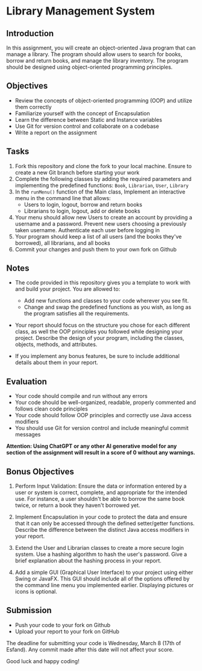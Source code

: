 # Library Management System

## Introduction
In this assignment, you will create an object-oriented Java program that can manage a library. The program should allow users to search for books, borrow and return books, and manage the library inventory. The program should be designed using object-oriented programming principles.

## Objectives
- Review the concepts of object-oriented programming (OOP) and utilize them correctly
- Familiarize yourself with the concept of Encapsulation
- Learn the difference between Static and Instance variables
- Use Git for version control and collaborate on a codebase
- Write a report on the assignment

## Tasks
1. Fork this repository and clone the fork to your local machine. Ensure to create a new Git branch before starting your work
2. Complete the following classes by adding the required parameters and implementing the predefined functions: `Book`, `Librarian`, `User`, `Library`
3. In the `runMenu()` function of the Main class, Implement an interactive menu in the command line that allows:
    - Users to login, logout, borrow and return books
    - Librarians to login, logout, add or delete books
4. Your menu should allow new Users to create an account by providing a username and a password. Prevent new users choosing a previously taken username. Authenticate each user before logging in
5. Your program should keep a list of all users (and the books they've borrowed), all librarians, and all books
6. Commit your changes and push them to your own fork on Github

## Notes
- The code provided in this repository gives you a template to work with and build your project. You are allowed to:
    - Add new functions and classes to your code wherever you see fit.
    - Change and swap the predefined functions as you wish, as long as the program satisfies all the requirements.
    
- Your report should focus on the structure you chose for each different class, as well the OOP principles you followed while designing your project. Describe the design of your program, including the classes, objects, methods, and attributes.

- If you implement any bonus features, be sure to include additional details about them in your report. 

## Evaluation
- Your code should compile and run without any errors
- Your code should be well-organized, readable, properly commented and follows clean code principles
- Your code should follow OOP principles and correctly use Java access modifiers
- You should use Git for version control and include meaningful commit messages

**Attention: Using ChatGPT or any other AI generative model for any section of the assignment will result in a score of 0 without any warnings.**

## Bonus Objectives
1. Perform Input Validation: Ensure the data or information entered by a user or system is correct, complete, and appropriate for the intended use. For instance, a user shouldn't be able to borrow the same book twice, or return a book they haven't borrowed yet.

2. Implement Encapsulation in your code to protect the data and ensure that it can only be accessed through the defined setter/getter functions. Describe the difference between the distinct Java access modifiers in your report.

3. Extend the User and Librarian classes to create a more secure login system. Use a hashing algorithm to hash the user's password. Give a brief explanation about the hashing process in your report.

4. Add a simple GUI (Graphical User Interface) to your project using either Swing or JavaFX. This GUI should include all of the options offered by the command line menu you implemented earlier. Displaying pictures or icons is optional.

## Submission
- Push your code to your fork on Github
- Upload your report to your fork on GitHub

The deadline for submitting your code is Wednesday, March 8 (17th of Esfand). Any commit made after this date will not affect your score.

 Good luck and happy coding!
